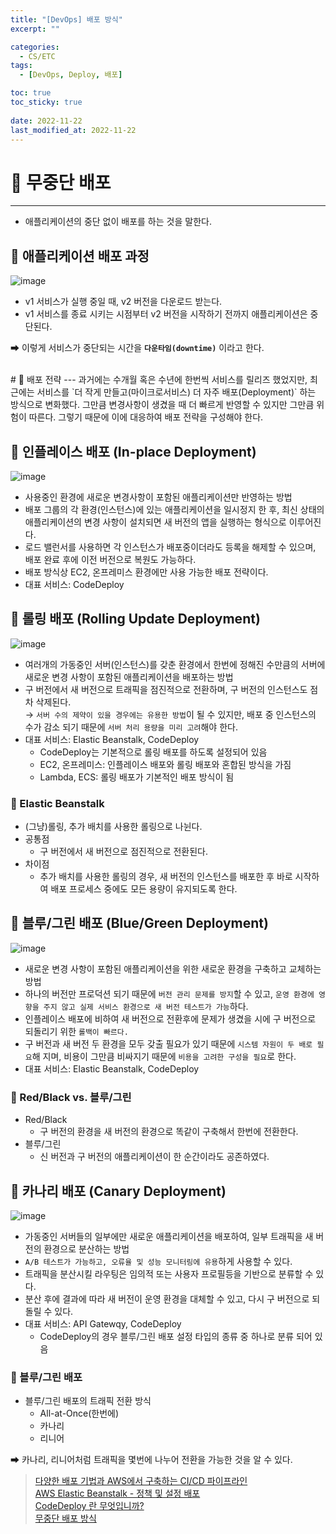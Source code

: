 ```yaml
---
title: "[DevOps] 배포 방식"
excerpt: "" 

categories:
  - CS/ETC
tags:
  - [DevOps, Deploy, 배포]

toc: true
toc_sticky: true
 
date: 2022-11-22
last_modified_at: 2022-11-22
---
```


# 🚀 무중단 배포
---
- 애플리케이션의 중단 없이 배포를 하는 것을 말한다.

## 📝 애플리케이션 배포 과정
![image](https://user-images.githubusercontent.com/85219306/203093622-bc51614d-c71e-43ab-9e2e-202f4866a9c2.png)
- v1 서비스가 실행 중일 때, v2 버전을 다운로드 받는다.
- v1 서비스를 종료 시키는 시점부터 v2 버전을 시작하기 전까지 애플리케이션은 중단된다.  

➡ 이렇게 서비스가 중단되는 시간을 **`다운타임(downtime)`** 이라고 한다.

<br>
# 🚀 배포 전략
---
과거에는 수개월 혹은 수년에 한번씩 서비스를 릴리즈 했었지만, 최근에는 서비스를 `더 작게 만들고(마이크로서비스) 더 자주 배포(Deployment)` 하는 방식으로 변화했다.
그만큼 변경사항이 생겼을 때 더 빠르게 반영할 수 있지만 그만큼 위험이 따른다.  
그렇기 때문에 이에 대응하여 배포 전략을 구성해야 한다.

## 📝 인플레이스 배포 (In-place Deployment)
![image](https://user-images.githubusercontent.com/85219306/203095595-0fe3f83b-db77-4011-9512-8c86186af74c.png)
- 사용중인 환경에 새로운 변경사항이 포함된 애플리케이션만 반영하는 방법
- 배포 그룹의 각 환경(인스턴스)에 있는 애플리케이션을 일시정지 한 후, 최신 상태의 애플리케이션의 변경 사항이 설치되면 새 버전의 앱을 실행하는 형식으로 이루어진다.
- 로드 밸런서를 사용하면 각 인스턴스가 배포중이더라도 등록을 해제할 수 있으며, 배포 완료 후에 이전 버전으로 복원도 가능하다.
- 배포 방식상 EC2, 온프레미스 환경에만 사용 가능한 배포 전략이다.
- 대표 서비스: CodeDeploy

## 📝 롤링 배포 (Rolling Update Deployment)
![image](https://user-images.githubusercontent.com/85219306/203095641-8615f67f-9d5f-4629-84c2-21fc1dd1d267.png)
- 여러개의 가동중인 서버(인스턴스)를 갖춘 환경에서 한번에 정해진 수만큼의 서버에 새로운 변경 사항이 포함된 애플리케이션을 배포하는 방법
- 구 버전에서 새 버전으로 트래픽을 점진적으로 전환하며, 구 버전의 인스턴스도 점차 삭제된다.  
  → `서버 수의 제약이 있을 경우에는 유용한 방법`이 될 수 있지만, 배포 중 인스턴스의 수가 감소 되기 때문에 `서버 처리 용량을 미리 고려`해야 한다.
- 대표 서비스: Elastic Beanstalk, CodeDeploy
  - CodeDeploy는 기본적으로 롤링 배포를 하도록 설정되어 있음
  - EC2, 온프레미스: 인플레이스 배포와 롤링 배포와 혼합된 방식을 가짐
  - Lambda, ECS: 롤링 배포가 기본적인 배포 방식이 됨

### 🔸 Elastic Beanstalk
- (그냥)롤링, 추가 배치를 사용한 롤링으로 나뉜다.
- 공통점  
  - 구 버전에서 새 버전으로 점진적으로 전환된다.
- 차이점  
  - 추가 배치를 사용한 롤링의 경우, 새 버전의 인스턴스를 배포한 후 바로 시작하여 배포 프로세스 중에도 모든 용량이 유지되도록 한다.

## 📝 블루/그린 배포 (Blue/Green Deployment)
![image](https://user-images.githubusercontent.com/85219306/203095682-e11be060-513f-445e-8ca6-59b47b62b995.png)
- 새로운 변경 사항이 포함된 애플리케이션을 위한 새로운 환경을 구축하고 교체하는 방법
- 하나의 버전만 프로덕션 되기 때문에 `버전 관리 문제를 방지`할 수 있고, `운영 환경에 영향을 주지 않고 실제 서비스 환경으로 새 버전 테스트가 가능`하다.
- 인플레이스 배포에 비하여 새 버전으로 전환후에 문제가 생겼을 시에 구 버전으로 되돌리기 위한 `롤백이 빠르다.`
- 구 버전과 새 버전 두 환경을 모두 갖출 필요가 있기 때문에 `시스템 자원이 두 배로 필요`해 지며, 비용이 그만큼 비싸지기 때문에 `비용을 고려한 구성을 필요`로 한다.
- 대표 서비스: Elastic Beanstalk, CodeDeploy

### 🔸 Red/Black vs. 블루/그린
- Red/Black 
  - 구 버전의 환경을 새 버전의 환경으로 똑같이 구축해서 한번에 전환한다.
- 블루/그린
  - 신 버전과 구 버전의 애플리케이션이 한 순간이라도 공존하였다.

## 📝 카나리 배포 (Canary Deployment)
![image](https://user-images.githubusercontent.com/85219306/203095718-e5474938-de1f-4187-82f0-d866a9e459d1.png)
- 가동중인 서버들의 일부에만 새로운 애플리케이션을 배포하여, 일부 트래픽을 새 버전의 환경으로 분산하는 방법
- `A/B 테스트가 가능하고, 오류율 및 성능 모니터링에 유용`하게 사용할 수 있다.
- 트래픽을 분산시킬 라우팅은 임의적 또는 사용자 프로필등을 기반으로 분류할 수 있다.
- 분산 후에 결과에 따라 새 버전이 운영 환경을 대체할 수 있고, 다시 구 버전으로 되돌릴 수 있다.
- 대표 서비스: API Gatewqy, CodeDeploy
  - CodeDeploy의 경우 블루/그린 배포 설정 타입의 종류 중 하나로 분류 되어 있음

### 🔸 블루/그린 배포
- 블루/그린 배포의 트래픽 전환 방식
  - All-at-Once(한번에)
  - 카나리
  - 리니어

➡ 카나리, 리니어처럼 트래픽을 몇번에 나누어 전환을 가능한 것을 알 수 있다.

> [다양한 배포 기법과 AWS에서 구축하는 CI/CD 파이프라인](https://www.slideshare.net/awskorea/ci-cd-pipleine-on-aws)  
> [AWS Elastic Beanstalk - 정책 및 설정 배포](https://docs.aws.amazon.com/ko_kr/elasticbeanstalk/latest/dg/using-features.rolling-version-deploy.html)  
> [CodeDeploy 란 무엇입니까?](https://docs.aws.amazon.com/ko_kr/codedeploy/latest/userguide/welcome.html)  
> [무중단 배포 방식](https://llshl.tistory.com/47)
